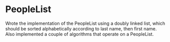 # PeopleList
Wrote the implementation of the PeopleList using a doubly linked list, which should be sorted alphabetically according to last name, 
then first name. Also implemented a couple of algorithms that operate on a PeopleList.
